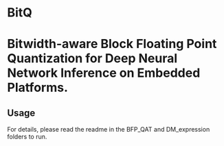 # BitQ
# Bitwidth-aware Block Floating Point Quantization for Deep Neural Network Inference on Embedded Platforms.

## Usage
For details, please read the readme in the BFP_QAT and DM_expression folders to run.
